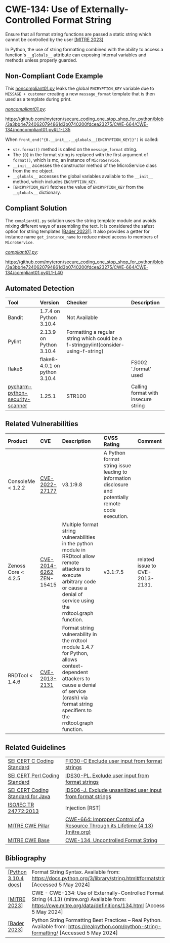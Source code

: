 # CWE-134: Use of Externally-Controlled Format String

Ensure that all format string functions are passed a static string which cannot be controlled by the user [[MITRE 2023]](https://cwe.mitre.org/data/definitions/134.html)

In Python, the use of string formatting combined with the ability to access a function's `__globals__` attribute can exposing internal variables and methods unless properly guarded.

## Non-Compliant Code Example

This [noncompliant01.py](noncompliant01.py) leaks the global `ENCRYPTION_KEY`  variable due to `MESSAGE + customer` creating a new `message_format` template that is then used as a template during print.

*[noncompliant01.py](noncompliant01.py):*

https://github.com/myteron/secure_coding_one_stop_shop_for_python/blob/3a3bb4e7240620794861d3b0740200fdcea23275/CWE-664/CWE-134/noncompliant01.py#L1-L35

When `front_end("{0.__init__.__globals__[ENCRYPTION_KEY]}")` is called:

* `str.format()` method is called on the `message_format` string.
* The `{0}` in the format string is replaced with the first argument of `format()`, which is mc, an instance of `MicroService`.
* `__init__` accesses the constructor method of the MicroService class from the mc object.
* `__globals__` accesses the global variables available to the `__init__` method, which includes `ENCRYPTION_KEY`.
* `[ENCRYPTION_KEY]` fetches the value of `ENCRYPTION_KEY` from the `__globals__` dictionary.

## Compliant Solution

The `compliant01.py` solution uses the string template module and avoids mixing different ways of assembling the text. It is considered the safest option for string templates [[Bader 2023]](https://realpython.com/python-string-formatting/)|. It also provides a getter for instance name `get_instance_name` to reduce mixed access to members of `MicroService`.

*[compliant01.py](compliant01.py):*

https://github.com/myteron/secure_coding_one_stop_shop_for_python/blob/3a3bb4e7240620794861d3b0740200fdcea23275/CWE-664/CWE-134/compliant01.py#L1-L40

## Automated Detection

|Tool|Version|Checker|Description|
|:----|:----|:----|:----|
|Bandit|1.7.4 on Python 3.10.4|Not Available||
|Pylint|2.13.9 on Python 3.10.4|Formatting a regular string which could be a f-stringpylint(consider-using-f-string)||
|flake8|flake8-4.0.1 on python 3.10.4||FS002 '.format' used|
|[pycharm-python-security-scanner](https://github.com/marketplace/actions/pycharm-python-security-scanner)|1.25.1|STR100|Calling format with insecure string|

## Related Vulnerabilities

|Product|CVE|Description|CVSS Rating|Comment|
|:----|:----|:----|:----|:----|
|ConsoleMe < 1.2.2|[CVE-2022-27177](https://www.cvedetails.com/cve/CVE-2022-27177/)|v3.1:9.8|A Python format string issue leading to information disclosure and potentially remote code execution.||
|Zenoss Core < 4.2.5|[CVE-2014-6262](https://www.cvedetails.com/cve/CVE-2014-6262/) ZEN-15415|Multiple format string vulnerabilities in the python module in RRDtool allow remote attackers to execute arbitrary code or cause a denial of service using the rrdtool.graph function.|v3.1:7.5|related issue to CVE-2013-2131.|
|RRDTool < 1.4.6|[CVE-2013-2131](https://www.cvedetails.com/cve/CVE-2013-2131/)|Format string vulnerability in the rrdtool module 1.4.7 for Python, allows context-dependent attackers to cause a denial of service (crash) via format string specifiers to the rrdtool.graph function.|||

## Related Guidelines

|||
|:---|:---|
|[SEI CERT C Coding Standard](https://wiki.sei.cmu.edu/confluence/display/c/SEI+CERT+C+Coding+Standard)|[FIO30-C Exclude user input from format strings](https://wiki.sei.cmu.edu/confluence/display/c/FIO30-C.+Exclude+user+input+from+format+strings)|
|[SEI CERT Perl Coding Standard](https://www.securecoding.cert.org/confluence/display/perl/CERT+Perl+Secure+Coding+Standard)|[IDS30-PL. Exclude user input from format strings](https://www.securecoding.cert.org/confluence/display/perl/IDS30-PL.+Exclude+user+input+from+format+strings)|
|[SEI CERT Coding Standard for Java](https://wiki.sei.cmu.edu/confluence/display/java/SEI+CERT+Oracle+Coding+Standard+for+Java)|[IDS06-J. Exclude unsanitized user input from format strings](https://wiki.sei.cmu.edu/confluence/display/java/IDS06-J.+Exclude+unsanitized+user+input+from+format+strings)|
|[ISO/IEC TR 24772:2013](https://wiki.sei.cmu.edu/confluence/display/java/Rule+AA.+References#RuleAA.References-ISO/IECTR24772-2013)|Injection [RST]|
|[MITRE CWE Pillar](http://cwe.mitre.org/)|[CWE-664: Improper Control of a Resource Through its Lifetime (4.13) (mitre.org)](https://cwe.mitre.org/data/definitions/664.html)|
|[MITRE CWE Base](http://cwe.mitre.org/)|[CWE-134, Uncontrolled Format String](http://cwe.mitre.org/data/definitions/134.html)|

## Bibliography

|||
|:---|:---|
|[[Python 3.10.4 docs]](https://docs.python.org/3/library/string.html#formatstrings)|Format String Syntax. Available from: <https://docs.python.org/3/library/string.html#formatstrings> \[Accessed 5 May 2024]|
|[[MITRE 2023]](https://cwe.mitre.org/data/definitions/134.html)|CWE - CWE-134: Use of Externally-Controlled Format String (4.13) (mitre.org) Available from: <https://cwe.mitre.org/data/definitions/134.html> \[Accessed 5 May 2024]|
|[[Bader 2023]](https://realpython.com/python-string-formatting/)|Python String Formatting Best Practices – Real Python. Available from: <https://realpython.com/python-string-formatting/> \[Accessed 5 May 2024]|
